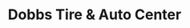 ---
title: "Dobbs Tire & Auto Center"
url: /saint-louis/dobbs-tire-and-auto-center/
shop: car repair
---
